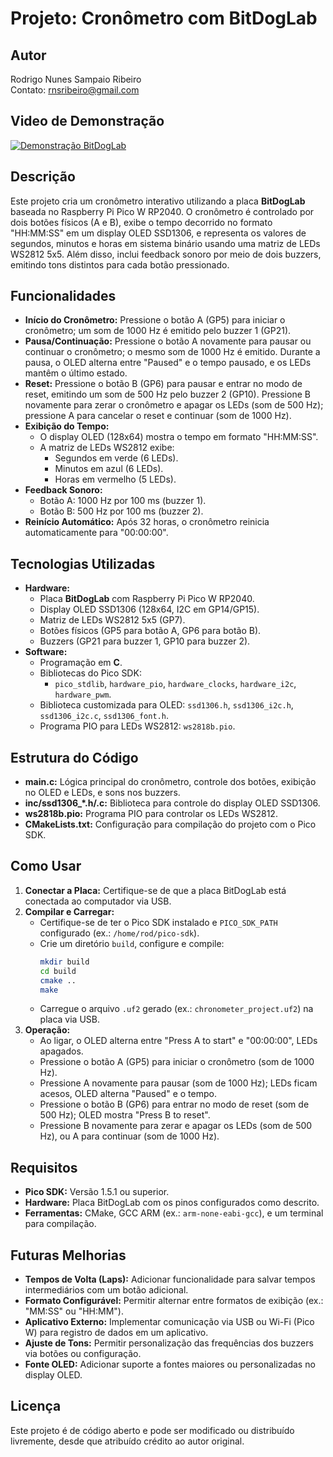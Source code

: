 # Projeto: Cronômetro com BitDogLab

## Autor
Rodrigo Nunes Sampaio Ribeiro  
Contato: rnsribeiro@gmail.com

## Video de Demonstração
<a href="https://www.youtube.com/watch?v=kfQC4YPR4o0" target="_blank">
  <img src="https://img.youtube.com/vi/kfQC4YPR4o0/0.jpg" alt="Demonstração BitDogLab">
</a>

## Descrição
Este projeto cria um cronômetro interativo utilizando a placa **BitDogLab** baseada no Raspberry Pi Pico W RP2040. O cronômetro é controlado por dois botões físicos (A e B), exibe o tempo decorrido no formato "HH:MM:SS" em um display OLED SSD1306, e representa os valores de segundos, minutos e horas em sistema binário usando uma matriz de LEDs WS2812 5x5. Além disso, inclui feedback sonoro por meio de dois buzzers, emitindo tons distintos para cada botão pressionado.

## Funcionalidades
- **Início do Cronômetro:** Pressione o botão A (GP5) para iniciar o cronômetro; um som de 1000 Hz é emitido pelo buzzer 1 (GP21).  
- **Pausa/Continuação:** Pressione o botão A novamente para pausar ou continuar o cronômetro; o mesmo som de 1000 Hz é emitido. Durante a pausa, o OLED alterna entre "Paused" e o tempo pausado, e os LEDs mantêm o último estado.  
- **Reset:** Pressione o botão B (GP6) para pausar e entrar no modo de reset, emitindo um som de 500 Hz pelo buzzer 2 (GP10). Pressione B novamente para zerar o cronômetro e apagar os LEDs (som de 500 Hz); pressione A para cancelar o reset e continuar (som de 1000 Hz).  
- **Exibição do Tempo:**  
  - O display OLED (128x64) mostra o tempo em formato "HH:MM:SS".  
  - A matriz de LEDs WS2812 exibe:  
    - Segundos em verde (6 LEDs).  
    - Minutos em azul (6 LEDs).  
    - Horas em vermelho (5 LEDs).  
- **Feedback Sonoro:**  
  - Botão A: 1000 Hz por 100 ms (buzzer 1).  
  - Botão B: 500 Hz por 100 ms (buzzer 2).  
- **Reinício Automático:** Após 32 horas, o cronômetro reinicia automaticamente para "00:00:00".

## Tecnologias Utilizadas
- **Hardware:**  
  - Placa **BitDogLab** com Raspberry Pi Pico W RP2040.  
  - Display OLED SSD1306 (128x64, I2C em GP14/GP15).  
  - Matriz de LEDs WS2812 5x5 (GP7).  
  - Botões físicos (GP5 para botão A, GP6 para botão B).  
  - Buzzers (GP21 para buzzer 1, GP10 para buzzer 2).  
- **Software:**  
  - Programação em **C**.  
  - Bibliotecas do Pico SDK:  
    - `pico_stdlib`, `hardware_pio`, `hardware_clocks`, `hardware_i2c`, `hardware_pwm`.  
  - Biblioteca customizada para OLED: `ssd1306.h`, `ssd1306_i2c.h`, `ssd1306_i2c.c`, `ssd1306_font.h`.  
  - Programa PIO para LEDs WS2812: `ws2818b.pio`.

## Estrutura do Código
- **main.c:** Lógica principal do cronômetro, controle dos botões, exibição no OLED e LEDs, e sons nos buzzers.  
- **inc/ssd1306_*.h/.c:** Biblioteca para controle do display OLED SSD1306.  
- **ws2818b.pio:** Programa PIO para controlar os LEDs WS2812.  
- **CMakeLists.txt:** Configuração para compilação do projeto com o Pico SDK.

## Como Usar
1. **Conectar a Placa:** Certifique-se de que a placa BitDogLab está conectada ao computador via USB.  
2. **Compilar e Carregar:**  
   - Certifique-se de ter o Pico SDK instalado e `PICO_SDK_PATH` configurado (ex.: `/home/rod/pico-sdk`).  
   - Crie um diretório `build`, configure e compile:  
     ```bash
     mkdir build
     cd build
     cmake ..
     make
     ```
   - Carregue o arquivo `.uf2` gerado (ex.: `chronometer_project.uf2`) na placa via USB.  
3. **Operação:**  
   - Ao ligar, o OLED alterna entre "Press A to start" e "00:00:00", LEDs apagados.  
   - Pressione o botão A (GP5) para iniciar o cronômetro (som de 1000 Hz).  
   - Pressione A novamente para pausar (som de 1000 Hz); LEDs ficam acesos, OLED alterna "Paused" e o tempo.  
   - Pressione o botão B (GP6) para entrar no modo de reset (som de 500 Hz); OLED mostra "Press B to reset".  
   - Pressione B novamente para zerar e apagar os LEDs (som de 500 Hz), ou A para continuar (som de 1000 Hz).  

## Requisitos
- **Pico SDK:** Versão 1.5.1 ou superior.  
- **Hardware:** Placa BitDogLab com os pinos configurados como descrito.  
- **Ferramentas:** CMake, GCC ARM (ex.: `arm-none-eabi-gcc`), e um terminal para compilação.

## Futuras Melhorias
- **Tempos de Volta (Laps):** Adicionar funcionalidade para salvar tempos intermediários com um botão adicional.  
- **Formato Configurável:** Permitir alternar entre formatos de exibição (ex.: "MM:SS" ou "HH:MM").  
- **Aplicativo Externo:** Implementar comunicação via USB ou Wi-Fi (Pico W) para registro de dados em um aplicativo.  
- **Ajuste de Tons:** Permitir personalização das frequências dos buzzers via botões ou configuração.  
- **Fonte OLED:** Adicionar suporte a fontes maiores ou personalizadas no display OLED.



## Licença
Este projeto é de código aberto e pode ser modificado ou distribuído livremente, desde que atribuído crédito ao autor original.
